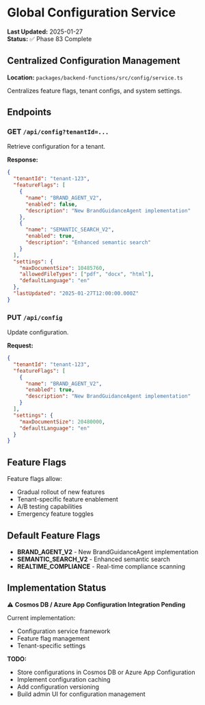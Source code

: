 # Global Configuration Service

**Last Updated:** 2025-01-27  
**Status:** ✅ Phase 83 Complete

## Centralized Configuration Management

**Location:** `packages/backend-functions/src/config/service.ts`

Centralizes feature flags, tenant configs, and system settings.

## Endpoints

### GET `/api/config?tenantId=...`

Retrieve configuration for a tenant.

**Response:**

```json
{
  "tenantId": "tenant-123",
  "featureFlags": [
    {
      "name": "BRAND_AGENT_V2",
      "enabled": false,
      "description": "New BrandGuidanceAgent implementation"
    },
    {
      "name": "SEMANTIC_SEARCH_V2",
      "enabled": true,
      "description": "Enhanced semantic search"
    }
  ],
  "settings": {
    "maxDocumentSize": 10485760,
    "allowedFileTypes": ["pdf", "docx", "html"],
    "defaultLanguage": "en"
  },
  "lastUpdated": "2025-01-27T12:00:00.000Z"
}
```

### PUT `/api/config`

Update configuration.

**Request:**

```json
{
  "tenantId": "tenant-123",
  "featureFlags": [
    {
      "name": "BRAND_AGENT_V2",
      "enabled": true,
      "description": "New BrandGuidanceAgent implementation"
    }
  ],
  "settings": {
    "maxDocumentSize": 20480000,
    "defaultLanguage": "en"
  }
}
```

## Feature Flags

Feature flags allow:

- Gradual rollout of new features
- Tenant-specific feature enablement
- A/B testing capabilities
- Emergency feature toggles

## Default Feature Flags

- **BRAND_AGENT_V2** - New BrandGuidanceAgent implementation
- **SEMANTIC_SEARCH_V2** - Enhanced semantic search
- **REALTIME_COMPLIANCE** - Real-time compliance scanning

## Implementation Status

⚠️ **Cosmos DB / Azure App Configuration Integration Pending**

Current implementation:

- Configuration service framework
- Feature flag management
- Tenant-specific settings

**TODO:**

- Store configurations in Cosmos DB or Azure App Configuration
- Implement configuration caching
- Add configuration versioning
- Build admin UI for configuration management
